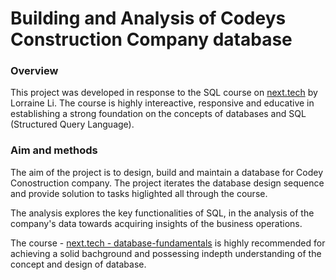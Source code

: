 # Building and Analysis of Codeys Construction Company database

### Overview
This project was developed in response to the SQL course on [next.tech](next.tech) by Lorraine Li. The course is highly intereactive, responsive and educative in establishing a strong foundation on the concepts of databases and SQL (Structured Query Language).

### Aim and methods
The aim of the project is to design, build and maintain a database for Codey Conostruction company. The project iterates the database design sequence and provide solution to tasks higlighted all through the course.

The analysis explores the key functionalities of SQL, in the analysis of the company's data towards acquiring insights of the business operations.

The course - [next.tech - database-fundamentals](https://next.tech/catalog/database-fundamentals) is highly recommended for achieving a solid bachground and possessing indepth understanding of the concept and design of database.
